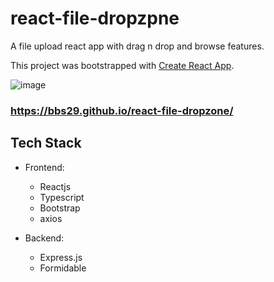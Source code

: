 
# react-file-dropzpne

A file upload react app with drag n drop and browse features.

This project was bootstrapped with [Create React App](https://github.com/facebook/create-react-app).


![image](https://user-images.githubusercontent.com/60278095/91757288-ecd6d700-eb82-11ea-8eb8-dc653b573d96.png)


### https://bbs29.github.io/react-file-dropzone/


## Tech Stack
- Frontend:
  - Reactjs
  - Typescript
  - Bootstrap
  - axios
  
- Backend:
  - Express.js
  - Formidable


